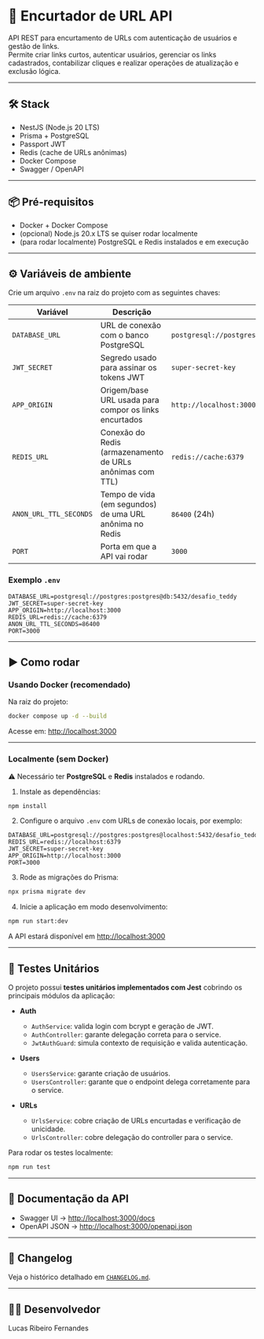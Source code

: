 # 🚀 Encurtador de URL API

API REST para encurtamento de URLs com autenticação de usuários e gestão de links.  
Permite criar links curtos, autenticar usuários, gerenciar os links cadastrados, contabilizar cliques e realizar operações de atualização e exclusão lógica.

---

## 🛠️ Stack
- NestJS (Node.js 20 LTS)
- Prisma + PostgreSQL
- Passport JWT
- Redis (cache de URLs anônimas)
- Docker Compose
- Swagger / OpenAPI

---

## 📦 Pré-requisitos
- Docker + Docker Compose
- (opcional) Node.js 20.x LTS se quiser rodar localmente
- (para rodar localmente) PostgreSQL e Redis instalados e em execução

---

## ⚙️ Variáveis de ambiente

Crie um arquivo `.env` na raiz do projeto com as seguintes chaves:

| Variável                | Descrição                                                                 | Exemplo                                      |
|--------------------------|---------------------------------------------------------------------------|----------------------------------------------|
| `DATABASE_URL`           | URL de conexão com o banco PostgreSQL                                     | `postgresql://postgres:postgres@db:5432/desafio_teddy` |
| `JWT_SECRET`             | Segredo usado para assinar os tokens JWT                                 | `super-secret-key`                           |
| `APP_ORIGIN`             | Origem/base URL usada para compor os links encurtados                    | `http://localhost:3000`                      |
| `REDIS_URL`              | Conexão do Redis (armazenamento de URLs anônimas com TTL)                | `redis://cache:6379`                         |
| `ANON_URL_TTL_SECONDS`   | Tempo de vida (em segundos) de uma URL anônima no Redis                  | `86400` (24h)                                |
| `PORT`                   | Porta em que a API vai rodar                                             | `3000`                                       |

### Exemplo `.env`

```env
DATABASE_URL=postgresql://postgres:postgres@db:5432/desafio_teddy
JWT_SECRET=super-secret-key
APP_ORIGIN=http://localhost:3000
REDIS_URL=redis://cache:6379
ANON_URL_TTL_SECONDS=86400
PORT=3000
```

---

## ▶️ Como rodar

### Usando Docker (recomendado)
Na raiz do projeto:
```bash
docker compose up -d --build
```

Acesse em: [http://localhost:3000](http://localhost:3000)

---

### Localmente (sem Docker)
⚠️ Necessário ter **PostgreSQL** e **Redis** instalados e rodando.

1. Instale as dependências:
```bash
npm install
```

2. Configure o arquivo `.env` com URLs de conexão locais, por exemplo:
```env
DATABASE_URL=postgresql://postgres:postgres@localhost:5432/desafio_teddy
REDIS_URL=redis://localhost:6379
JWT_SECRET=super-secret-key
APP_ORIGIN=http://localhost:3000
PORT=3000
```

3. Rode as migrações do Prisma:
```bash
npx prisma migrate dev
```

4. Inicie a aplicação em modo desenvolvimento:
```bash
npm run start:dev
```

A API estará disponível em [http://localhost:3000](http://localhost:3000)

---

## 🧪 Testes Unitários

O projeto possui **testes unitários implementados com Jest** cobrindo os principais módulos da aplicação:

- **Auth**
  - `AuthService`: valida login com bcrypt e geração de JWT.
  - `AuthController`: garante delegação correta para o service.
  - `JwtAuthGuard`: simula contexto de requisição e valida autenticação.

- **Users**
  - `UsersService`: garante criação de usuários.
  - `UsersController`: garante que o endpoint delega corretamente para o service.

- **URLs**
  - `UrlsService`: cobre criação de URLs encurtadas e verificação de unicidade.
  - `UrlsController`: cobre delegação do controller para o service.

Para rodar os testes localmente:

```bash
npm run test
```

---

## 📖 Documentação da API

- Swagger UI → [http://localhost:3000/docs](http://localhost:3000/docs)  
- OpenAPI JSON → [http://localhost:3000/openapi.json](http://localhost:3000/openapi.json)

---

## 📜 Changelog
Veja o histórico detalhado em [`CHANGELOG.md`](CHANGELOG.md).

---

## 🧑‍💻 Desenvolvedor
Lucas Ribeiro Fernandes
